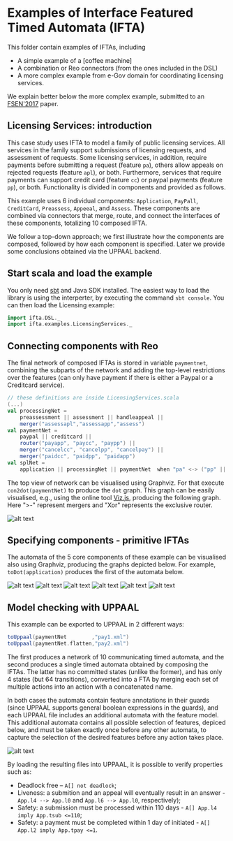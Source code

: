 # Examples of Interface Featured Timed Automata (IFTA)

This folder contain examples of IFTAs, including
 
 - A simple example of a [coffee machine]
 - A combination or Reo connectors (from the ones included in the DSL)
 - A more complex example from e-Gov domain for coordinating licensing services.

We explain better below the more complex example, submitted to an [FSEN'2017](http://fsen.ir/2017/) paper.


## Licensing Services: introduction

This case study uses IFTA to model a family of public licensing services. All services in the family support submissions of licensing requests, and assessment of requests. Some licensing services, in addition, require payments before submitting a request (feature `pa`), others allow appeals on rejected requests (feature `apl`), or both. Furthermore, services that require payments can support credit card (feature `cc`) or paypal payments (feature `pp`), or both. Functionality is divided in components and provided as follows.

This example uses 6 individual components: `Application`, `PayPall`, `CreditCard`, `Preassess`, `Appeeal`, and `Assess`. These components are combined via connectors that merge, route, and connect the interfaces of these components, totalizing 10 composed IFTA.

We follow a top-down approach; we first illustrate how the components are composed, followed by how each component is specified. Later we provide some conclusions obtained via the UPPAAL backend.

## Start scala and load the example

You only need [sbt](http://www.scala-sbt.org) and Java SDK installed. The easiest way to load the library is using the interperter, by executing the command ```sbt console```. You can then load the Licensing example:

```scala
import ifta.DSL._
import ifta.examples.LicensingServices._
```


## Connecting components with Reo

The final network of composed IFTAs is stored in variable `paymentnet`, combining the subparts of the network and adding the top-level restrictions over the features (can only have payment if there is either a Paypal or a Creditcard service).

```scala
// these definitions are inside LicensingServices.scala
(...)
val processingNet =
    preassessment || assessment || handleappeal ||
    merger("assessapl","assessapp","assess")
val paymentNet =
    paypal || creditcard ||
    router("payapp", "paycc", "paypp") ||
    merger("cancelcc", "cancelpp", "cancelpay") ||
    merger("paidcc", "paidpp", "paidapp")
val splNet =
    application || processingNet || paymentNet  when "pa" <-> ("pp" || "cc")
```

The top view of network can be visualised using Graphviz. For that execute `con2dot(paymentNet)` to produce the `dot` graph. This graph can be easily visualised, e.g., using the online tool [Viz.js](https://mdaines.github.io/viz.js/), producing the following graph. Here ">-" represent mergers and "Xor" represents the exclusive router.

![alt text](https://cdn.rawgit.com/joseproenca/ifta/master/src/main/ifta/examples/images/LS-conn.svg "Depicting the connector composing the Licensing Services.")


## Specifying components - primitive IFTAs

The automata of the 5 core components of these example can be visualised also using Graphviz, producing the graphs depicted below. For example, `toDot(application)` produces the first of the automata below.

![alt text](https://cdn.rawgit.com/joseproenca/ifta/master/src/main/ifta/examples/images/LS-application.svg "Application component of the Licensing Services.") ![alt text](https://cdn.rawgit.com/joseproenca/ifta/master/src/main/ifta/examples/images/LS-preassessment.svg "PreAssessment component of the Licensing Services.") ![alt text](https://cdn.rawgit.com/joseproenca/ifta/master/src/main/ifta/examples/images/LS-assessment.svg "Assessment component of the Licensing Services.") ![alt text](https://cdn.rawgit.com/joseproenca/ifta/master/src/main/ifta/examples/images/LS-handleappeal.svg "HandleAppeal component of the Licensing Services.") ![alt text](https://cdn.rawgit.com/joseproenca/ifta/master/src/main/ifta/examples/images/LS-paypal.svg "Paypal component of the Licensing Services.") ![alt text](https://cdn.rawgit.com/joseproenca/ifta/master/src/main/ifta/examples/images/LS-creditcard.svg "Creditcard component of the Licensing Services.")



## Model checking with UPPAAL

This example can be exported to UPPAAL in 2 different ways:
```scala
toUppaal(paymentNet        ,"pay1.xml")
toUppaal(paymentNet.flatten,"pay2.xml")
```

The first produces a network of 10 communicating timed automata, and the second produces a single timed automata obtained by composing the IFTAs.
The latter has no committed states (unlike the former), and has only 4 states (but 64 transitions), converted into a FTA by merging each set of multiple actions into an action with a concatenated name.

In both cases the automata contain feature annotations in their guards (since UPPAAL supports general boolean expressions in the guards), and each UPPAAL file includes an additional automata with the feature model.
This additional automata contains all possible selection of features, depiced below, and must be taken exactly once before any other automata, to capture the selection of the desired features before any action takes place.

![alt text](https://cdn.rawgit.com/joseproenca/ifta/master/src/main/ifta/examples/images/LS-fm.svg "Automata with the feature model of the Licensing Services.")

By loading the resulting files into UPPAAL, it is possible to verify properties such as:

 - Deadlock free – `A[] not deadlock`;
 - Liveness: a submition and an appeal will eventually result in an answer - `App.l4 --> App.l0` and `App.l6 --> App.l0`, respectively);
 - Safety: a submission must be processed within 110 days - `A[] App.l4 imply App.tsub <=110`;
 - Safety: a payment must be completed within 1 day of initiated - `A[] App.l2 imply App.tpay <=1`.
